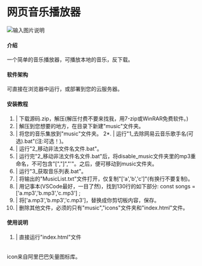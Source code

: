 # 网页音乐播放器
![输入图片说明](show.png)
#### 介绍
一个简单的音乐播放器，可播放本地的音乐，反下载。
#### 软件架构
可直接在浏览器中运行，或部署到您的云服务器。
#### 安装教程

1.  | 下载源码.zip，解压(解压付费不要来找我，用7-zip或WinRAR免费软件。)
2.  | 解压到您想要的地方，在目录下新建"music"文件夹。
1.  | 将您的音乐集放到"music"文件夹。
2*. | 运行"1_去除网易云音乐歌手名(可选).bat"(注:可选！)。
3.  | 运行"2_移动非法文件名文件.bat"。
4.  | 运行完"2_移动非法文件名文件.bat"后，将disable_music文件夹里的mp3重命名，不可包含"[","]","'"。之后，便可移动到music文件夹。
5.  | 运行"3_获取音乐列表.bat"。
6.  | 将输出的"MusicList.txt"文件打开，仅复制"['a','b','c']"(有换行不要复制)。
7.  | 用记事本(VSCode最好，一目了然)，找到130行的如下部分:        const songs = ['a.mp3','b.mp3','c.mp3'] ;
8.  | 将['a.mp3','b.mp3','c.mp3']，替换成你剪切板内容，保存。
9.  | 删除其他文件，必须的只有"music","icons"文件夹和"index.html"文件。

#### 使用说明

1.  | 直接运行"index.html"文件

######
icon来自阿里巴巴矢量图标库。